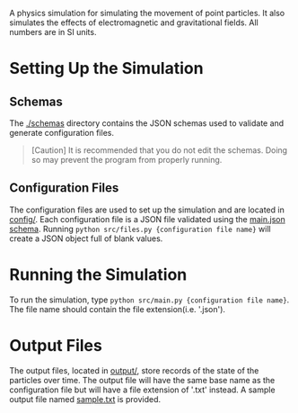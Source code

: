 A physics simulation for simulating the movement of point particles.
It also simulates the effects of electromagnetic and gravitational fields.
All numbers are in SI units.

# Setting Up the Simulation

## Schemas

The [./schemas](./schemas/) directory contains the JSON schemas used to validate and generate configuration files.
> [Caution]
> It is recommended that you do not edit the schemas.
> Doing so may prevent the program from properly running.

## Configuration Files

The configuration files are used to set up the simulation and are located in [config/](./config/).
Each configuration file is a JSON file validated using the [main.json schema](./schemas/main.json).
Running `python src/files.py {configuration file name}` will create a JSON object full of blank values.

# Running the Simulation

To run the simulation, type `python src/main.py {configuration file name}`.
The file name should contain the file extension(i.e. '.json').

# Output Files

The output files, located in [output/](./output/), store records of the state of the particles over time.
The output file will have the same base name as the configuration file but will have a file extension of '.txt' instead.
A sample output file named [sample.txt](./output/sample.txt) is provided.
